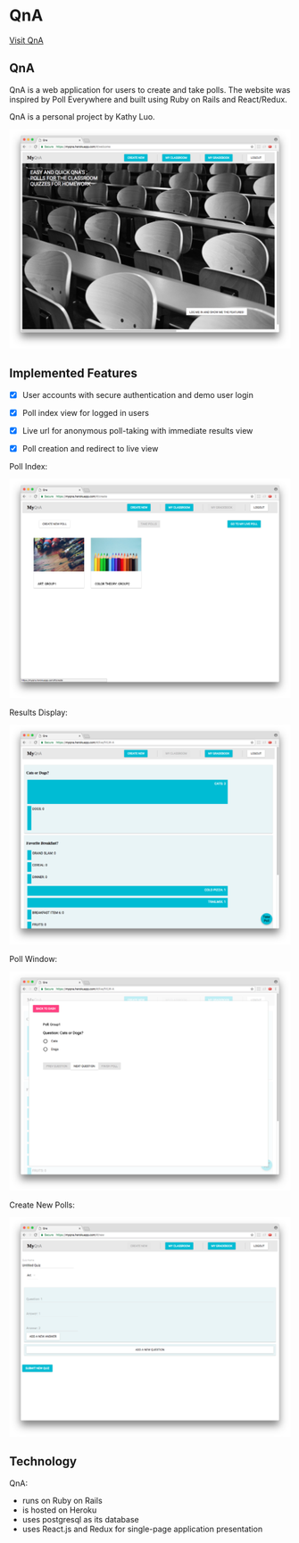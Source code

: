 # QnA

[Visit QnA][heroku]

[heroku]: https://myqna.herokuapp.com

## QnA

QnA is a web application for users to create and take polls. The website was inspired by Poll Everywhere and built using Ruby on Rails and React/Redux.

QnA is a personal project by Kathy Luo.

![QnA Welcome Screen](/docs/images/homepage.png?raw=true "Homepage")

## Implemented Features

- [x] User accounts with secure authentication and demo user login
- [x] Poll index view for logged in users
- [x] Live url for anonymous poll-taking with immediate results view
- [x] Poll creation and redirect to live view


Poll Index:

![Poll Index](/docs/images/pollindex.png?raw=true "Poll Index")


Results Display:

![Live Results](/docs/images/liveview.png?raw=true "Live Results")


Poll Window:

![Taking Polls](/docs/images/takepolls.png?raw=true "Taking Polls")

Create New Polls:

![Creating Polls](/docs/images/Create_poll.png?raw=true "Creating Polls")

## Technology

QnA:
- runs on Ruby on Rails
- is hosted on Heroku
- uses postgresql as its database
- uses React.js and Redux for single-page application presentation
